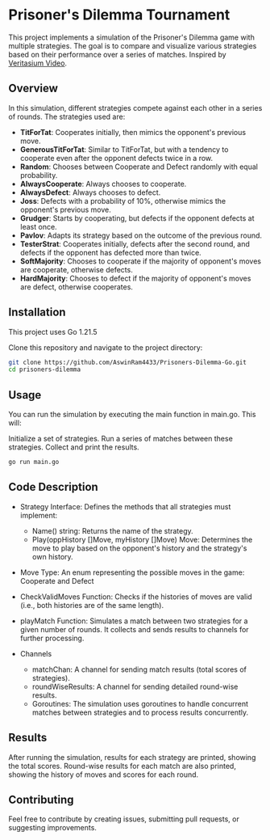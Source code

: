 # Prisoner's Dilemma Tournament

This project implements a simulation of the Prisoner's Dilemma game with multiple strategies. The goal is to compare and visualize various strategies based on their performance over a series of matches.
Inspired by [Veritasium Video](https://www.youtube.com/watch?v=mScpHTIi-kM).

## Overview

In this simulation, different strategies compete against each other in a series of rounds. The strategies used are:

- **TitForTat**: Cooperates initially, then mimics the opponent's previous move.
- **GenerousTitForTat**: Similar to TitForTat, but with a tendency to cooperate even after the opponent defects twice in a row.
- **Random**: Chooses between Cooperate and Defect randomly with equal probability.
- **AlwaysCooperate**: Always chooses to cooperate.
- **AlwaysDefect**: Always chooses to defect.
- **Joss**: Defects with a probability of 10%, otherwise mimics the opponent's previous move.
- **Grudger**: Starts by cooperating, but defects if the opponent defects at least once.
- **Pavlov**: Adapts its strategy based on the outcome of the previous round.
- **TesterStrat**: Cooperates initially, defects after the second round, and defects if the opponent has defected more than twice.
- **SoftMajority**: Chooses to cooperate if the majority of opponent's moves are cooperate, otherwise defects.
- **HardMajority**: Chooses to defect if the majority of opponent's moves are defect, otherwise cooperates.

## Installation

This project uses Go 1.21.5

Clone this repository and navigate to the project directory:

```sh
git clone https://github.com/AswinRam4433/Prisoners-Dilemma-Go.git
cd prisoners-dilemma
```

## Usage
You can run the simulation by executing the main function in main.go. This will:

Initialize a set of strategies.
Run a series of matches between these strategies.
Collect and print the results.
```sh
go run main.go
```

## Code Description
* Strategy Interface: Defines the methods that all strategies must implement:

  + Name() string: Returns the name of the strategy.
  + Play(oppHistory []Move, myHistory []Move) Move: Determines the move to play based on the opponent's history and the strategy's own history.

* Move Type: An enum representing the possible moves in the game: Cooperate and Defect

* CheckValidMoves Function: Checks if the histories of moves are valid (i.e., both histories are of the same length).

* playMatch Function: Simulates a match between two strategies for a given number of rounds. It collects and sends results to channels for further processing.

* Channels
  + matchChan: A channel for sending match results (total scores of strategies).
  + roundWiseResults: A channel for sending detailed round-wise results.
  + Goroutines: The simulation uses goroutines to handle concurrent matches between strategies and to process results concurrently.

## Results
After running the simulation, results for each strategy are printed, showing the total scores. Round-wise results for each match are also printed, showing the history of moves and scores for each round.

## Contributing
Feel free to contribute by creating issues, submitting pull requests, or suggesting improvements.


